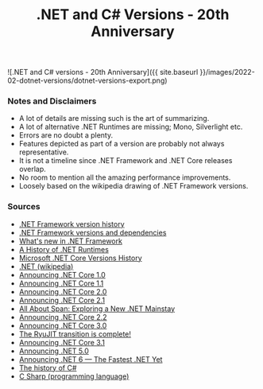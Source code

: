 ﻿---
layout: post
title: .NET and C# Versions - 20th Anniversary
---

![.NET and C# versions - 20th Anniversary]({{ site.baseurl }}/images/2022-02-dotnet-versions/dotnet-versions-export.png)

### Notes and Disclaimers
* A lot of details are missing such is the art of summarizing.
* A lot of alternative .NET Runtimes are missing; Mono, Silverlight etc.
* Errors are no doubt a plenty.
* Features depicted as part of a version are probably not always representative.
* It is not a timeline since .NET Framework and .NET Core releases overlap.
* No room to mention all the amazing performance improvements.
* Loosely based on the wikipedia drawing of .NET Framework versions.

### Sources
* [.NET Framework version history](https://en.wikipedia.org/wiki/.NET_Framework_version_history)
* [.NET Framework versions and dependencies](https://docs.microsoft.com/en-us/dotnet/framework/migration-guide/versions-and-dependencies)
* [What's new in .NET Framework](https://docs.microsoft.com/en-us/dotnet/framework/whats-new/)
* [A History of .NET Runtimes](https://mattwarren.org/2018/10/02/A-History-of-.NET-Runtimes/)
* [Microsoft .NET Core Versions History](https://executecommands.com/microsoft-net-core-versions/)
* [.NET (wikipedia)](https://en.wikipedia.org/wiki/.NET)
* [Announcing .NET Core 1.0](https://devblogs.microsoft.com/dotnet/announcing-net-core-1-0/)
* [Announcing .NET Core 1.1](https://devblogs.microsoft.com/dotnet/announcing-net-core-1-1/)
* [Announcing .NET Core 2.0](https://devblogs.microsoft.com/dotnet/announcing-net-core-2-0/)
* [Announcing .NET Core 2.1](https://devblogs.microsoft.com/dotnet/announcing-net-core-2-1/)
* [All About Span: Exploring a New .NET Mainstay](https://docs.microsoft.com/en-us/archive/msdn-magazine/2018/january/csharp-all-about-span-exploring-a-new-net-mainstay)
* [Announcing .NET Core 2.2](https://devblogs.microsoft.com/dotnet/announcing-net-core-2-2/)
* [Announcing .NET Core 3.0](https://devblogs.microsoft.com/dotnet/announcing-net-core-3-0/)
* [The RyuJIT transition is complete!](https://devblogs.microsoft.com/dotnet/the-ryujit-transition-is-complete/)
* [Announcing .NET Core 3.1](https://devblogs.microsoft.com/dotnet/announcing-net-core-3-1/)
* [Announcing .NET 5.0](https://devblogs.microsoft.com/dotnet/announcing-net-5-0/)
* [Announcing .NET 6 — The Fastest .NET Yet](https://devblogs.microsoft.com/dotnet/announcing-net-6/)
* [The history of C#](https://docs.microsoft.com/en-us/dotnet/csharp/whats-new/csharp-version-history)
* [C Sharp (programming language)](https://en.wikipedia.org/wiki/C_Sharp_(programming_language))
